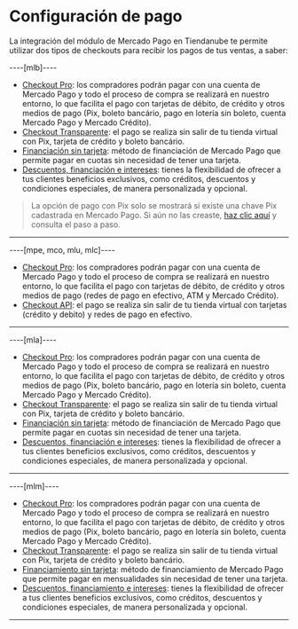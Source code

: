 # Configuración de pago

La integración del módulo de Mercado Pago en Tiendanube te permite utilizar dos tipos de checkouts para recibir los pagos de tus ventas, a saber:

----[mlb]---- 
* [Checkout Pro](/developers/es/docs/nuvemshop/payment-configuration/checkout-pro): los compradores podrán pagar con una cuenta de Mercado Pago y todo el proceso de compra se realizará en nuestro entorno, lo que facilita el pago con tarjetas de débito, de crédito y otros medios de pago (Pix, boleto bancário, pago en lotería sin boleto, cuenta Mercado Pago y Mercado Crédito).
* [Checkout Transparente](/developers/es/docs/nuvemshop/payment-configuration/checkout-api): el pago se realiza sin salir de tu tienda virtual con Pix, tarjeta de crédito y boleto bancário. 
* [Financiación sin tarjeta](/developers/es/docs/nuvemshop/payment-configuration/mercado-credito): método de financiación de Mercado Pago que permite pagar en cuotas sin necesidad de tener una tarjeta.
* [Descuentos, financiación e intereses](/developers/es/docs/nuvemshop/payment-configuration/discounts-and-installment-payments): tienes la flexibilidad de ofrecer a tus clientes beneficios exclusivos, como créditos, descuentos y condiciones especiales, de manera personalizada y opcional.

> La opción de pago con Pix solo se mostrará si existe una chave Pix cadastrada en Mercado Pago. Si aún no las creaste, [haz clic aquí](https://www.youtube.com/watch?v=60tApKYVnkA) y consulta el paso a paso.

------------
----[mpe, mco, mlu, mlc]----
* [Checkout Pro](/developers/es/docs/nuvemshop/payment-configuration/checkout-pro): los compradores podrán pagar con una cuenta de Mercado Pago y todo el proceso de compra se realizará en nuestro entorno, lo que facilita el pago con tarjetas de débito, de crédito y otros medios de pago (redes de pago en efectivo, ATM y Mercado Crédito).
* [Checkout API](/developers/es/docs/nuvemshop/payment-configuration/checkout-api): el pago se realiza sin salir de tu tienda virtual con tarjetas (crédito y debito) y redes de pago en efectivo.

------------
----[mla]---- 
* [Checkout Pro](/developers/es/docs/nuvemshop/payment-configuration/checkout-pro): los compradores podrán pagar con una cuenta de Mercado Pago y todo el proceso de compra se realizará en nuestro entorno, lo que facilita el pago con tarjetas de débito, de crédito y otros medios de pago (Pix, boleto bancário, pago en lotería sin boleto, cuenta Mercado Pago y Mercado Crédito).
* [Checkout Transparente](/developers/es/docs/nuvemshop/payment-configuration/checkout-api): el pago se realiza sin salir de tu tienda virtual con Pix, tarjeta de crédito y boleto bancário. 
* [Financiación sin tarjeta](/developers/es/docs/nuvemshop/payment-configuration/mercado-credito): método de financiación de Mercado Pago que permite pagar en cuotas sin necesidad de tener una tarjeta.
* [Descuentos, financiación e intereses](/developers/es/docs/nuvemshop/payment-configuration/discounts-and-installment-payments): tienes la flexibilidad de ofrecer a tus clientes beneficios exclusivos, como créditos, descuentos y condiciones especiales, de manera personalizada y opcional.

------------
----[mlm]---- 
* [Checkout Pro](/developers/es/docs/nuvemshop/payment-configuration/checkout-pro): los compradores podrán pagar con una cuenta de Mercado Pago y todo el proceso de compra se realizará en nuestro entorno, lo que facilita el pago con tarjetas de débito, de crédito y otros medios de pago (Pix, boleto bancário, pago en lotería sin boleto, cuenta Mercado Pago y Mercado Crédito).
* [Checkout Transparente](/developers/es/docs/nuvemshop/payment-configuration/checkout-api): el pago se realiza sin salir de tu tienda virtual con Pix, tarjeta de crédito y boleto bancário. 
* [Financiamiento sin tarjeta](/developers/es/docs/nuvemshop/payments-configuration/mercado-credito): método de financiamiento de Mercado Pago que permite pagar en mensualidades sin necesidad de tener una tarjeta.
* [Descuentos, financiamiento e intereses](/developers/es/docs/nuvemshop/payments-configuration/discounts-and-installment-payments): tienes la flexibilidad de ofrecer a tus clientes beneficios exclusivos, como créditos, descuentos y condiciones especiales, de manera personalizada y opcional.

------------